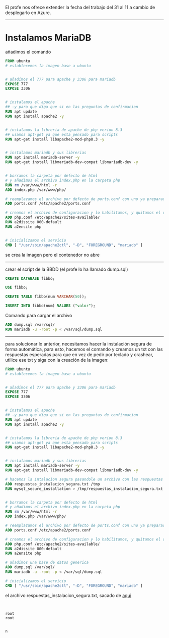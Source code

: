 El profe nos ofrece extender la fecha del trabajo del 31 al 11 a cambio de desplegarlo en Azure.

---

# Instalamos MariaDB

añadimos el comando
```dockerfile
FROM ubuntu
# establecemos la imagen base a ubuntu


# añadimos el 777 para apache y 3306 para mariadb
EXPOSE 777
EXPOSE 3306


# instalamos el apache
## -y para que diga que si en las preguntas de confirmacion
RUN apt update
RUN apt install apache2 -y


# instalamos la libreria de apache de php verion 8.3
## usamos apt-get ya que esta pensado para scripts
RUN apt-get install libapache2-mod-php8.3 -y


# instalamos mariadb y sus librerias
RUN apt install mariadb-server -y
RUN apt-get install libmariadb-dev-compat libmariadb-dev -y


# borramos la carpeta por defecto de html 
# y añadimos el archivo index.php en la carpeta php
RUN rm /var/www/html -r
ADD index.php /var/www/php/

# reemplazamos el archivo por defecto de ports.conf con uno ya preparado
ADD ports.conf /etc/apache2/ports.conf

# creamos el archivo de configuracion y lo habilitamos, y quitamos el default
ADD php.conf /etc/apache2/sites-available/
RUN a2dissite 000-default
RUN a2ensite php


# inicializamos el servicio
CMD [ "/usr/sbin/apache2ctl", "-D", "FOREGROUND", "mariadb" ]
```

se crea la imagen pero el contenedor no abre



---
crear el script de la BBDD (el profe lo ha llamado dump.sql)

```sql
CREATE DATABASE fibbo;

USE fibbo;

CREATE TABLE fibbo(num VARCHAR(50));

INSERT INTO fibbo(num) VALUES ("valor");
```
Comando para cargar el archivo
```dockerfile
ADD dump.sql /var/sql/
RUN mariadb -u -root -p < /var/sql/dump.sql
```
---
para solucionar lo anterior, necesitamos hacer la instalación segura de forma automática, para esto, hacemos el comando y creamos un txt con las respuestas esperadas para que en vez de pedir por teclado y crashear, utilice ese txt y siga con la creación de la imagen:
```dockerfile
FROM ubuntu
# establecemos la imagen base a ubuntu


# añadimos el 777 para apache y 3306 para mariadb
EXPOSE 777
EXPOSE 3306


# instalamos el apache
## -y para que diga que si en las preguntas de confirmacion
RUN apt update
RUN apt install apache2 -y


# instalamos la libreria de apache de php verion 8.3
## usamos apt-get ya que esta pensado para scripts
RUN apt-get install libapache2-mod-php8.3 -y


# instalamos mariadb y sus librerias
RUN apt install mariadb-server -y
RUN apt-get install libmariadb-dev-compat libmariadb-dev -y

# hacemos la intalacion segura pasandole un archivo con las respuestas para que lo haga de forma desatendida
ADD respuestas_instalacion_segura.txt /tmp
RUN mysql_secure_installation > /tmp/respuestas_instalacion_segura.txt


# borramos la carpeta por defecto de html 
# y añadimos el archivo index.php en la carpeta php
RUN rm /var/www/html -r
ADD index.php /var/www/php/

# reemplazamos el archivo por defecto de ports.conf con uno ya preparado
ADD ports.conf /etc/apache2/ports.conf

# creamos el archivo de configuracion y lo habilitamos, y quitamos el default
ADD php.conf /etc/apache2/sites-available/
RUN a2dissite 000-default
RUN a2ensite php

# añadimos una base de datos generica
ADD dump.sql /var/sql/
RUN mariadb -u -root -p < /var/sql/dump.sql

# inicializamos el servicio
CMD [ "/usr/sbin/apache2ctl", "-D", "FOREGROUND", "mariadb" ]
```
el archivo respuestas_instalacion_segura.txt, sacado de [aqui](https://gist.github.com/vdvm/24754bf1aee6fd85e1aa "https://gist.github.com/vdvm/24754bf1aee6fd85e1aa")
```


root
root


n


```